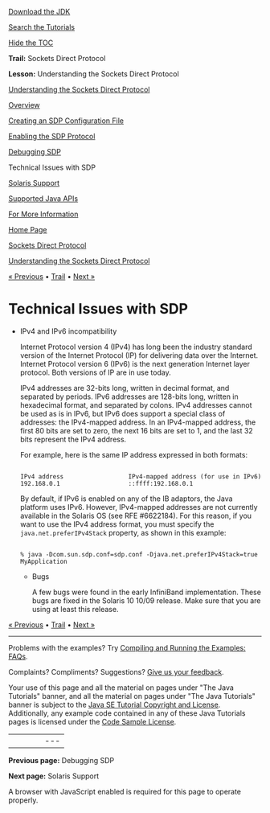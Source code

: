 [Download
the JDK](http://java.sun.com/javase/6/download.jsp)
  
[Search the
Tutorials](../../search.html)
  
[Hide the TOC](javascript:toggleLeft())

**Trail:** Sockets Direct Protocol
  
**Lesson:** Understanding the Sockets Direct Protocol

[Understanding the Sockets Direct Protocol](index.html)

[Overview](overview.html)

[Creating an SDP Configuration File](file.html)

[Enabling the SDP Protocol](enable.html)

[Debugging SDP](debug.html)

Technical Issues with SDP

[Solaris Support](solaris.html)

[Supported Java APIs](supported.html)

[For More Information](info.html)

[Home Page](../../index.html)
>
[Sockets Direct Protocol](../index.html)
>
[Understanding the Sockets Direct Protocol](index.html)

[« Previous](debug.html) • [Trail](../TOC.html) • [Next »](solaris.html)

# Technical Issues with SDP

* IPv4 and IPv6 incompatibility

  Internet Protocol version 4 (IPv4) has long been the industry
  standard version of the Internet Protocol (IP) for delivering
  data over the Internet. Internet Protocol version 6 (IPv6)
  is the next generation Internet layer protocol.
  Both versions of IP are in use today.

  IPv4 addresses are 32-bits long, written in decimal format,
  and separated by periods.
  IPv6 addresses are 128-bits long, written in hexadecimal format,
  and separated by colons.
  IPv4 addresses cannot be used as is in IPv6, but IPv6 does support
  a special class of addresses:
  the IPv4-mapped address. In an IPv4-mapped address,
  the first 80 bits are set to zero, the next 16 bits are set to 1,
  and the last 32 bits represent the IPv4 address.

  For example, here is the same IP address expressed in both formats:

  ```

  IPv4 address                  IPv4-mapped address (for use in IPv6)
  192.168.0.1                   ::ffff:192.168.0.1

  ```

  By default, if IPv6 is enabled on any of the IB adaptors,
  the Java platform uses IPv6. However, IPv4-mapped addresses are not currently
  available in the Solaris OS (see RFE #6622184). For this reason,
  if you want to use the IPv4 address format, you must specify the
  `java.net.preferIPv4Stack` property, as shown in this example:

  ```

  % java -Dcom.sun.sdp.conf=sdp.conf -Djava.net.preferIPv4Stack=true  MyApplication

  ```

  * Bugs

    A few bugs were found in the early InfiniBand implementation.
    These bugs are fixed in the Solaris 10 10/09 release.
    Make sure that you are using at least this release.

[« Previous](debug.html)
•
[Trail](../TOC.html)
•
[Next »](solaris.html)

---

Problems with the examples? Try [Compiling and Running
the Examples: FAQs](../../information/run-examples.html).
  
Complaints? Compliments? Suggestions? [Give
us your feedback](http://download.oracle.com/javase/feedback.html).

Your use of this page and all the material on pages under "The Java Tutorials" banner,
and all the material on pages under "The Java Tutorials" banner is subject to the [Java SE Tutorial Copyright
and License](../../information/license.html).
Additionally, any example code contained in any of these Java
Tutorials pages is licensed under the
[Code
Sample License](http://developers.sun.com/license/berkeley_license.html).

|  |  |  |  |  |
| --- | --- | --- | --- | --- |
| |  |  | | --- | --- | | duke image | Oracle logo | | [About Oracle](http://www.oracle.com/us/corporate/index.html) | [Oracle Technology Network](http://www.oracle.com/technology/index.html) | [Terms of Service](https://www.samplecode.oracle.com/servlets/CompulsoryClickThrough?type=TermsOfService) | Copyright © 1995, 2011 Oracle and/or its affiliates. All rights reserved. |

**Previous page:** Debugging SDP
  
**Next page:** Solaris Support




A browser with JavaScript enabled is required for this page to operate properly.